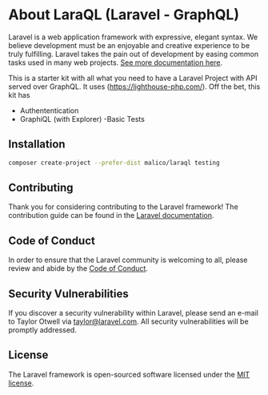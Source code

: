 # About LaraQL (Laravel - GraphQL)

Laravel is a web application framework with expressive, elegant syntax. We believe development must be an enjoyable and creative experience to be truly fulfilling. Laravel takes the pain out of development by easing common tasks used in many web projects. [See more documentation here](https://laravel.com/docs/).

This is a starter kit with all what you need to have a Laravel Project with API served over GraphQL. It uses (https://lighthouse-php.com/). Off the bet, this kit has
- Authententication
- GraphiQL (with Explorer)
-Basic Tests

## Installation
```bash 
composer create-project --prefer-dist malico/laraql testing
```

## Contributing

Thank you for considering contributing to the Laravel framework! The contribution guide can be found in the [Laravel documentation](https://laravel.com/docs/contributions).

## Code of Conduct

In order to ensure that the Laravel community is welcoming to all, please review and abide by the [Code of Conduct](https://laravel.com/docs/contributions#code-of-conduct).

## Security Vulnerabilities

If you discover a security vulnerability within Laravel, please send an e-mail to Taylor Otwell via [taylor@laravel.com](mailto:taylor@laravel.com). All security vulnerabilities will be promptly addressed.

## License

The Laravel framework is open-sourced software licensed under the [MIT license](https://opensource.org/licenses/MIT).
